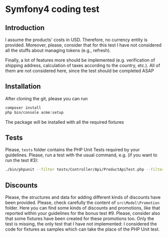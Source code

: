 Symfony4 coding test
==========

## Introduction
I assume the products' costs in USD. Therefore, no currency entity is provided.
Moreover, please, consider that for this test I have not considered all the stuffs about managing tokens
(e.g., refresh).

Finally, a lot of features more should be implemented (e.g. verification of shipping address, calculation
of taxes according to the country, etc.). All of them are not considered here, since the test should be
completed ASAP

## Installation
After cloning the git, please you can run
```bash
composer install
php bin/console acme:setup
```
The package will be installed with all the required fixtures

## Tests
Please, `tests` folder contains the PHP Unit Tests required by your guidelines.
Please, run a test with the usual command, e.g. (if you want to run the test #3):
```bash
./bin/phpunit --filter tests/Controller/Api/ProductApiTest.php --filter testGetSingleProduct
```

## Discounts
Please, the structures and data for adding different kinds of discounts have been provided. Please, check
carefully the content of `src\Model\Promotion` folder. Here you can find some kinds of discounts and promotions,
like that reported within your guidelines for the bonus test #9.
Please, consider also that some fixtures have been created for these promotions too. Only the test is missing,
the only test that I have not implemented: I considered the code for fixtures as samples which can take the place
of the PHP Unit test.